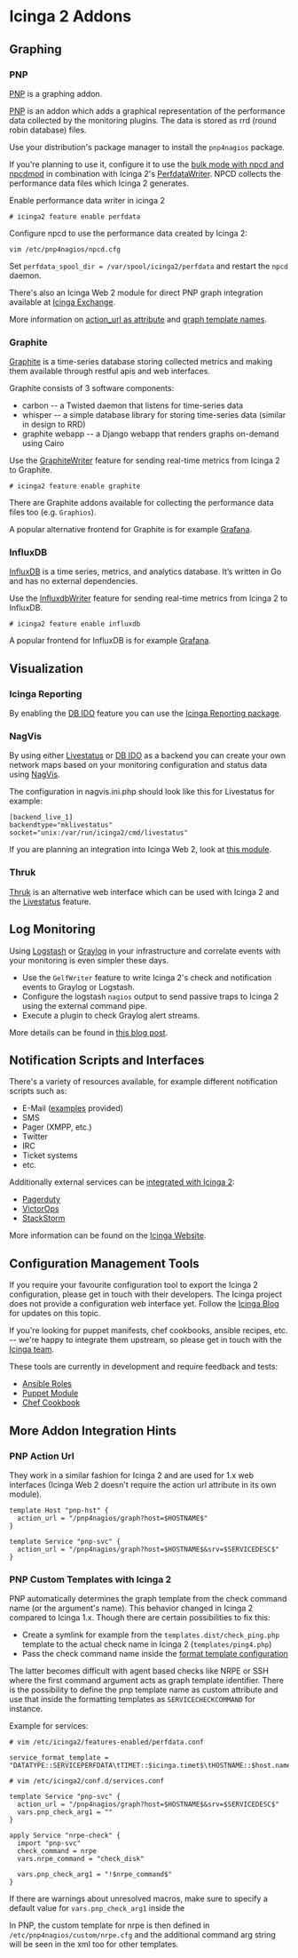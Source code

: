 # <a id="addons"></a> Icinga 2 Addons

## <a id="addons-graphing"></a> Graphing

### <a id="addons-graphing-pnp"></a> PNP

[PNP](https://www.pnp4nagios.org) is a graphing addon.

[PNP](https://www.pnp4nagios.org) is an addon which adds a graphical representation of the performance data collected
by the monitoring plugins. The data is stored as rrd (round robin database) files.

Use your distribution's package manager to install the `pnp4nagios` package.

If you're planning to use it, configure it to use the
[bulk mode with npcd and npcdmod](https://docs.pnp4nagios.org/pnp-0.6/modes#bulk_mode_with_npcd_and_npcdmod)
in combination with Icinga 2's [PerfdataWriter](14-features.md#performance-data). NPCD collects the performance
data files which Icinga 2 generates.

Enable performance data writer in icinga 2

    # icinga2 feature enable perfdata

Configure npcd to use the performance data created by Icinga 2:

    vim /etc/pnp4nagios/npcd.cfg

Set `perfdata_spool_dir = /var/spool/icinga2/perfdata` and restart the `npcd` daemon.

There's also an Icinga Web 2 module for direct PNP graph integration
available at [Icinga Exchange](https://exchange.icinga.com/icinga/PNP).

More information on [action_url as attribute](13-addons.md#addons-graphing-pnp-action-url)
and [graph template names](13-addons.md#addons-graphing-pnp-custom-templates).


### <a id="addons-graphing-graphite"></a> Graphite

[Graphite](https://graphite.readthedocs.org/en/latest/) is a time-series database
storing collected metrics and making them available through restful apis
and web interfaces.

Graphite consists of 3 software components:

* carbon -- a Twisted daemon that listens for time-series data
* whisper -- a simple database library for storing time-series data (similar in design to RRD)
* graphite webapp -- a Django webapp that renders graphs on-demand using Cairo

Use the [GraphiteWriter](14-features.md#graphite-carbon-cache-writer) feature
for sending real-time metrics from Icinga 2 to Graphite.

    # icinga2 feature enable graphite

There are Graphite addons available for collecting the performance data files too (e.g. `Graphios`).

A popular alternative frontend for Graphite is for example [Grafana](https://grafana.org).

### <a id="addons-graphing-influxdb"></a> InfluxDB

[InfluxDB](https://influxdb.com) is a time series, metrics, and analytics database.
It’s written in Go and has no external dependencies.

Use the [InfluxdbWriter](14-features.md#influxdb-writer) feature
for sending real-time metrics from Icinga 2 to InfluxDB.

    # icinga2 feature enable influxdb

A popular frontend for InfluxDB is for example [Grafana](https://grafana.org).

## <a id="addons-visualization"></a> Visualization

### <a id="addons-visualization-reporting"></a> Icinga Reporting

By enabling the [DB IDO](14-features.md#db-ido) feature you can use the
[Icinga Reporting package](https://docs.icinga.com/latest/en/reporting.html).

### <a id="addons-visualization-nagvis"></a> NagVis

By using either [Livestatus](14-features.md#setting-up-livestatus) or
[DB IDO](14-features.md#db-ido) as a backend you can create your own network maps
based on your monitoring configuration and status data using [NagVis](https://www.nagvis.org).

The configuration in nagvis.ini.php should look like this for Livestatus for example:

    [backend_live_1]
    backendtype="mklivestatus"
    socket="unix:/var/run/icinga2/cmd/livestatus"

If you are planning an integration into Icinga Web 2, look at [this module](https://github.com/Icinga/icingaweb2-module-nagvis).

### <a id="addons-visualization-thruk"></a> Thruk

[Thruk](https://www.thruk.org) is an alternative web interface which can be used with Icinga 2
and the [Livestatus](14-features.md#setting-up-livestatus) feature.

## <a id="log-monitoring"></a> Log Monitoring

Using [Logstash](https://www.elastic.co/guide/en/logstash/current/introduction.html) or
[Graylog](https://www.graylog.org) in your infrastructure and correlate events with your monitoring
is even simpler these days.

* Use the `GelfWriter` feature to write Icinga 2's check and notification events to Graylog or Logstash.
* Configure the logstash `nagios` output to send passive traps to Icinga 2 using the external command pipe.
* Execute a plugin to check Graylog alert streams.

More details can be found in [this blog post](https://www.icinga.com/2014/12/02/team-icinga-at-osmc-2014/).

## <a id="notification-scripts-interfaces"></a> Notification Scripts and Interfaces

There's a variety of resources available, for example different notification scripts such as:

* E-Mail ([examples](3-monitoring-basics.md#alert-notifications) provided)
* SMS
* Pager (XMPP, etc.)
* Twitter
* IRC
* Ticket systems
* etc.

Additionally external services can be [integrated with Icinga 2](https://www.icinga.com/products/integrations/):

* [Pagerduty](https://www.icinga.com/partners/pagerduty/)
* [VictorOps](https://www.icinga.com/partners/victorops/)
* [StackStorm](https://www.icinga.com/partners/stackstorm/)

More information can be found on the [Icinga Website](https://www.icinga.com/).

## <a id="configuration-tools"></a> Configuration Management Tools

If you require your favourite configuration tool to export the Icinga 2 configuration, please get in
touch with their developers. The Icinga project does not provide a configuration web interface
yet. Follow the [Icinga Blog](https://www.icinga.com/blog/) for updates on this topic.

If you're looking for puppet manifests, chef cookbooks, ansible recipes, etc. -- we're happy
to integrate them upstream, so please get in touch with the [Icinga team](https://www.icinga.com/community/get-involved/).

These tools are currently in development and require feedback and tests:

* [Ansible Roles](https://github.com/Icinga/icinga2-ansible)
* [Puppet Module](https://github.com/Icinga/puppet-icinga2)
* [Chef Cookbook](https://github.com/Icinga/chef-icinga2)

## <a id="addon-integration-hints"></a> More Addon Integration Hints

### <a id="addons-graphing-pnp-action-url"></a> PNP Action Url

They work in a similar fashion for Icinga 2 and are used for 1.x web interfaces (Icinga Web 2 doesn't require
the action url attribute in its own module).

    template Host "pnp-hst" {
      action_url = "/pnp4nagios/graph?host=$HOSTNAME$"
    }

    template Service "pnp-svc" {
      action_url = "/pnp4nagios/graph?host=$HOSTNAME$&srv=$SERVICEDESC$"
    }

### <a id="addons-graphing-pnp-custom-templates"></a> PNP Custom Templates with Icinga 2

PNP automatically determines the graph template from the check command name (or the argument's name).
This behavior changed in Icinga 2 compared to Icinga 1.x. Though there are certain possibilities to
fix this:

* Create a symlink for example from the `templates.dist/check_ping.php` template to the actual check name in Icinga 2 (`templates/ping4.php`)
* Pass the check command name inside the [format template configuration](14-features.md#writing-performance-data-files)

The latter becomes difficult with agent based checks like NRPE or SSH where the first command argument acts as
graph template identifier. There is the possibility to define the pnp template name as custom attribute
and use that inside the formatting templates as `SERVICECHECKCOMMAND` for instance.

Example for services:

    # vim /etc/icinga2/features-enabled/perfdata.conf

    service_format_template = "DATATYPE::SERVICEPERFDATA\tTIMET::$icinga.timet$\tHOSTNAME::$host.name$\tSERVICEDESC::$service.name$\tSERVICEPERFDATA::$service.perfdata$\tSERVICECHECKCOMMAND::$service.check_command$$pnp_check_arg1$\tHOSTSTATE::$host.state$\tHOSTSTATETYPE::$host.state_type$\tSERVICESTATE::$service.state$\tSERVICESTATETYPE::$service.state_type$"

    # vim /etc/icinga2/conf.d/services.conf

    template Service "pnp-svc" {
      action_url = "/pnp4nagios/graph?host=$HOSTNAME$&srv=$SERVICEDESC$"
      vars.pnp_check_arg1 = ""
    }

    apply Service "nrpe-check" {
      import "pnp-svc"
      check_command = nrpe
      vars.nrpe_command = "check_disk"

      vars.pnp_check_arg1 = "!$nrpe_command$"
    }

If there are warnings about unresolved macros, make sure to specify a default value for `vars.pnp_check_arg1` inside the

In PNP, the custom template for nrpe is then defined in `/etc/pnp4nagios/custom/nrpe.cfg`
and the additional command arg string will be seen in the xml too for other templates.
